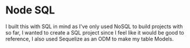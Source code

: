 # Node SQL

I built this with SQL in mind as I've only used NoSQL to build projects with so far, I wanted to create a SQL project since I feel like it would be good to reference, I also used Sequelize as an ODM to make my table Models.
